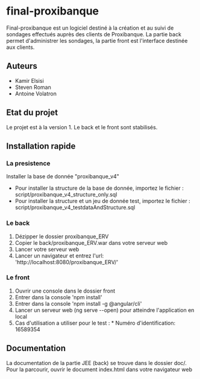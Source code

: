 # final-proxibanque
Final-proxibanque est un logiciel destiné à la création et au suivi de sondages effectués auprès des clients de Proxibanque. 
La partie back permet d'administrer les sondages, la partie front est l'interface destinée aux clients.

## Auteurs
* Kamir Elsisi
* Steven Roman
* Antoine Volatron

## Etat du projet
Le projet est à la version 1. Le back et le front sont stabilisés.

## Installation rapide
### La presistence 
Installer la base de donnée "proxibanque_v4"
* Pour installer la structure de la base de donnée, importez le fichier : script/proxibanque_v4_structure_only.sql
* Pour installer la structure et un jeu de donnée test, importez le fichier : script/proxibanque_v4_testdataAndStructure.sql

### Le back
1. Dézipper le dossier proxibanque_ERV
2. Copier le back/proxibanque_ERV.war dans votre serveur web
3. Lancer votre serveur web
4. Lancer un navigateur et entrez l'url: 'http://localhost:8080/proxibanque_ERV/'

### Le front
1. Ouvrir une console dans le dossier front
2. Entrer dans la console 'npm install'
3. Entrer dans la console 'npm install -g @angular/cli'
4. Lancer un serveur web (ng serve --open) pour atteindre l'application en local
3. Cas d'utilisation a utiliser pour le test : 
        * Numéro d'identification: 16589354


## Documentation

La documentation de la partie JEE (back) se trouve dans le dossier doc/. Pour la parcourir, ouvrir le document index.html dans votre navigateur web
